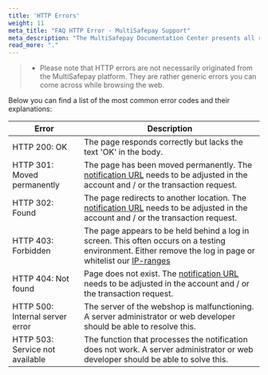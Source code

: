 ```yaml
---
title: 'HTTP Errors'
weight: 11
meta_title: "FAQ HTTP Error - MultiSafepay Support"
meta_description: "The MultiSafepay Documentation Center presents all relevant information about our Plugins and API. You can also find support pages for Payment Methods, Tools and General Questions as well as the contact details of our Support and Integration Teams."
read_more: "."
---
```

> * Please note that HTTP errors are not necessarily originated from the MultiSafepay platform. They are rather generic errors you can come across while browsing the web.

Below you can find a list of the most common error codes and their explanations:

|  Error	|  Description 	           |
|-----------|--------------------------|
| HTTP 200: OK | The page responds correctly but lacks the text 'OK' in the body. |          
| HTTP 301: Moved permanently | The page has been moved permanently. The [notification URL](/faq/api/how-does-the-notification-url-work/) needs to be adjusted in the account and / or the transaction request. | 
| HTTP 302: Found | The page redirects to another location. The [notification URL](/faq/api/how-does-the-notification-url-work/) needs to be adjusted in the account and / or the transaction request. |                 
| HTTP 403: Forbidden | The page appears to be held behind a log in screen. This often occurs on a testing environment. Either remove the log in page or whitelist our [IP-ranges](/faq/general/ip-ranges/) | 
| HTTP 404: Not found | Page does not exist. The [notification URL](/faq/api/how-does-the-notification-url-work/) needs to be adjusted in the account and / or the transaction request. |
| HTTP 500: Internal server error | The server of the webshop is malfunctioning. A server administrator or web developer should be able to resolve this. |
| HTTP 503: Service not available | The function that processes the notification does not work. A server administrator or web developer should be able to solve this. | 

